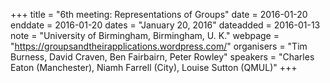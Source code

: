 +++
title = "6th meeting: Representations of Groups"
date = 2016-01-20
enddate = 2016-01-20
dates = "January 20, 2016"
dateadded = 2016-01-13
note = "University of Birmingham, Birmingham, U. K."
webpage = "https://groupsandtheirapplications.wordpress.com/"
organisers = "Tim Burness, David Craven, Ben Fairbairn, Peter Rowley"
speakers = "Charles Eaton (Manchester), Niamh Farrell (City), Louise Sutton (QMUL)"
+++
